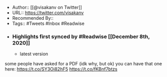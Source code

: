 - Author:: [[@visakanv on Twitter]]
- URL:: https://twitter.com/visakanv
- Recommended By::
- Tags:: #Tweets #Inbox #Readwise
- ### Highlights first synced by #Readwise [[December 8th, 2020]]
    - latest version

some people have asked for a PDF (idk why, but ok) you can have that one here: https://t.co/SY3Oi82hF5 https://t.co/fKBnf7btzs 
